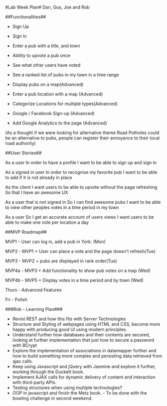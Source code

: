 #Lab Week Plan#
Dan, Gus, Joe and Rob


##Functionalities##

- Sign Up
- Sign In
- Enter a pub with a title, and town
- Ability to upvote a pub once
- See what other users have voted
- See a ranked list of pubs in my town in a time range

- Display pubs on a map(Advanced)
- Enter a pub location with a map (Advanced)
- Categorize Locations for multiple types(Advanced)
- Google / Facebook Sign-up (Advanced)
- Add Google Analytics to the page (Advanced)
 
(As a thought if we were looking for alternative theme Road Potholes could be an alternative to pubs, people can register their annoyance to their local road authority)

##User Stories##

As a user
In order to have a profile
I want to be able to sign up and sign in

As a signed in user
In order to recognise my favorite pub
I want to be able to add if it is not already in place

As the client
I want users to be able to upvote without the page refreshing
So that I have an awesome UX

As a user that is not signed in
So I can find awesome pubs
I want to be able to view other peoples votes in a time period in my town

As a user
So I get an accurate account of users views
I want users to be able to make one vote per location a day


##MVP Roadmap##

MVP1 - User can log in, add a pub in York. (Mon)

MVP2 - MVP1 + User can place a vote and the page doesn't refresh(Tue)

MVP3 - MVP2 + pubs are displayed in rank order(Tue)

MVP4a - MVP3 + Add functionality to show pub votes on a map (Wed)

MVP4b - MVP5 + Display votes in a time period and by town (Wed)

Thurs - Advanced Features

Fri - Polish

###Rob - Learning Plan###

- Revist REST and how this fits with Server Technologies
- Structure and Styling of webpages using HTML and CSS, become more happy with producing good UI using modern principles.
- Understand further how databases and their contents are secured, looking at further implementation that just how to secure a password with BCrypt
- Explore the implementation of associations in datamapper further and how to build something more complex and persisting data retrieved from ajax calls.
- Keep using Javascript and jQuery with Jasmine and explore it further, working through the Duckett book.
- Implement AJAX calls for dynamic delivery of content and interaction with third-party APIs.
- Testing structures when using multiple technologies?
- OOP in javascript and finish the Metz book. - To be done with the bowling challenge in second weekend.

